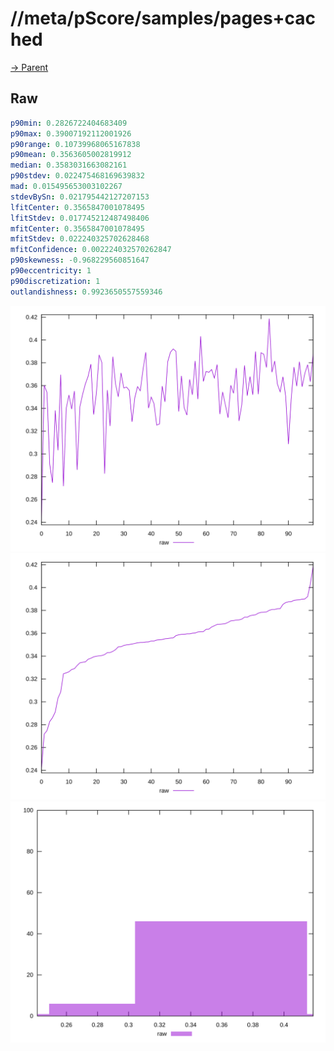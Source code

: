 
# //meta/pScore/samples/pages+cached

[→ Parent](../..)


## Raw


```yaml
p90min: 0.2826722404683409
p90max: 0.39007192112001926
p90range: 0.10739968065167838
p90mean: 0.3563605002819912
median: 0.3583031663082161
p90stdev: 0.022475468169639832
mad: 0.015495653003102267
stdevBySn: 0.021795442127207153
lfitCenter: 0.3565847001078495
lfitStdev: 0.017745212487498406
mfitCenter: 0.3565847001078495
mfitStdev: 0.022240325702628468
mfitConfidence: 0.002224032570262847
p90skewness: -0.968229560851647
p90eccentricity: 1
p90discretization: 1
outlandishness: 0.9923650557559346

```

![PLOT: raw-values](./raw/values.svg)![PLOT: raw-sorted](./raw/sorted.svg)![PLOT: raw-histogram](./raw/histogram.svg)
